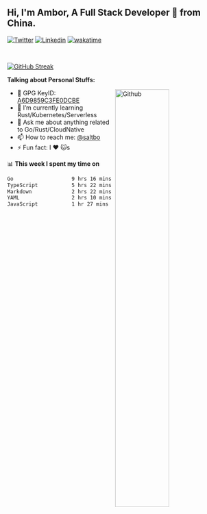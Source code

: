 ## Hi, I'm Ambor, A Full Stack Developer 🚀 from China.

[![Twitter](https://img.shields.io/badge/-saltbo-1ca0f1?style=flat&logo=twitter&logoColor=white)](https://twitter.com/rdsaltbo)
[![Linkedin](https://img.shields.io/badge/-saltbo-blue?style=flat&logo=Linkedin&logoColor=white)](https://www.linkedin.com/in/saltbo/)
[![wakatime](https://wakatime.com/badge/user/f82b1c77-faab-48cd-aef5-a12c0aff104b.svg)](https://wakatime.com/@f82b1c77-faab-48cd-aef5-a12c0aff104b)

&nbsp;  

[![GitHub Streak](http://github-readme-streak-stats.herokuapp.com?user=saltbo&hide_border=true&date_format=M%20j%5B%2C%20Y%5D)](https://git.io/streak-stats)

**Talking about Personal Stuffs:**
<!-- Any image aligned to the right. Beware the width  -->
<img width="50%" align="right" alt="Github" src="https://raw.githubusercontent.com/saltbo/saltbo/master/images/git-header.svg" />

- 🤘 GPG KeyID: [A6D9859C3FE0DCBE](https://saltbo.cn/pgp_keys.asc)
- 🌱 I’m currently learning Rust/Kubernetes/Serverless
- 💬 Ask me about anything related to Go/Rust/CloudNative
- 📫 How to reach me: [@saltbo](https://t.me/saltbo)
- ⚡ Fun fact: I :heart: :cat:s


📊 **This week I spent my time on**
<!--START_SECTION:waka-->

```txt
Go                   9 hrs 16 mins   ██████████▓░░░░░░░░░░░░░░   42.11 %
TypeScript           5 hrs 22 mins   ██████░░░░░░░░░░░░░░░░░░░   24.40 %
Markdown             2 hrs 22 mins   ██▓░░░░░░░░░░░░░░░░░░░░░░   10.83 %
YAML                 2 hrs 10 mins   ██▒░░░░░░░░░░░░░░░░░░░░░░   09.91 %
JavaScript           1 hr 27 mins    █▓░░░░░░░░░░░░░░░░░░░░░░░   06.66 %
```

<!--END_SECTION:waka-->
